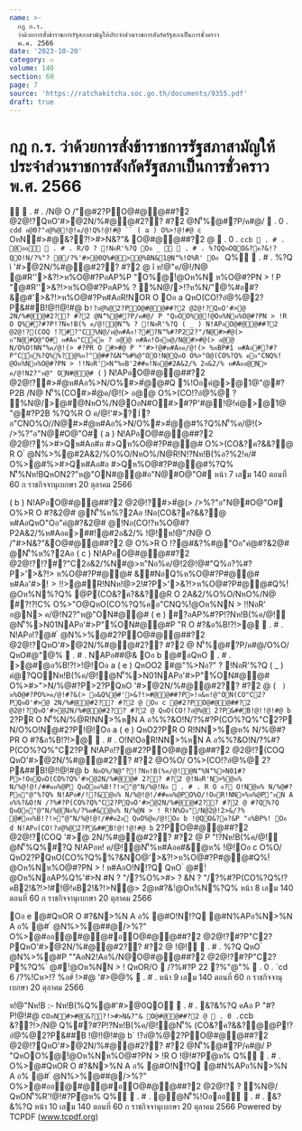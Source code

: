 ```yaml
---
name: >-
  กฎ ก.ร.
  ว่าด้วยการสั่งข้าราชการรัฐสภาสามัญให้ประจำส่วนราชการสังกัดรัฐสภาเป็นการชั่วคราว
  พ.ศ. 2566
date: '2023-10-20'
category: ก
volume: 140
section: 60
page: 7
source: 'https://ratchakitcha.soc.go.th/documents/9355.pdf'
draft: true
---
```


# กฎ ก.ร. ว่าด้วยการสั่งข้าราชการรัฐสภาสามัญให้ประจำส่วนราชการสังกัดรัฐสภาเป็นการชั่วคราว พ.ศ. 2566

  . # . /N@ O /"@#2?PO@#@@##?2 @2@!?QหO'#>ํ@2N/%#@@#2?? #?2 @N'็%@#?P/ค#@/  . 0 . `cdd อ@0?"อํ@%@!@!ค/@!Q%!@!#@ `` ( a ) O%>!@!#@ c` OหN#>#@&??!>#>N&?"& O@#@@##?2 @  . 0 . `ccb  . # . @ออ  . # . R/O ? !NอR'%?Q Oอ _   . # . %?QQหOQO&?ค?&!?QO!N/?%"? @/?%'#>@0Q%#@>@%BN&1@N'็%!O%R' Oอ ` Q%  . # . %?Q ì '#>ํ@2N/%#@@#2?? #?2 @ î ห!@"ค/@!/N@ @#R''>&?!>ห%O@#?PอAP%P "O%@!ํ@Oห%N ห%O@#?PN > ! P "@#R''>&?!>ห%O@#?PอAP% ? %N@/>!?ห%N/"@%#อ#?&@#'>&?!>ห%O@#?Pห#AอR!NOR O Oอ a QหO(CO!?อํ@%@2?P&##B!@!!@!#@ b` !?อํ@%@2?PO@#@@##?2 @2@!?QหO'#>ํ@ 2N/%#@@#2?? #?2 @N'็%@#?P/ค#@/ P "QหOO%@!ํ@Oห%Nห%O@#?PN > !R O Q%#?#?P!?Nห!B(% ค/@!ํ@N'็% ? !NอR'%?Q ( _ ) N!APอO@#@@##?2 @2@!?(COQ !?#?"C%N@/ห@ห#Aอ!?#?N'็%#?P22?"/N@#>#ํ@(> อ"N@#O@"O# ห#Aอ"C้อค ? อ@@ ห#Aอ!Oอห@/N@#>#ํ@(> อ@@ N/O%O!NN'็%ค/@!(> #?PR O #>#ํ@ P "'#>!@#ห#Aอค/@!(> %หBP#1 ห#Aอ#?#?P"C้อ%?Q%%?@%อ?"@##?&N'็%#%@"OO!N@QหO O%>"O@(CO%?Q% คอ"CNQ%!ํ@Oห%Nห%O@#?PN > !!NอR'>N'็%อB'2##ค!Nอ@#2A&2/% 2อ&2/% ห#Aออ@N> ค/@!N2?"ห@" ON#@@# ( ` ) N!APอO@#@@##?2 @2@!?#>#ํ@ห#Aอ%>N/O%#>#ํ@@#Q %!Oอคํ@>@1@"@#?P2B /N@ N'็%(CO#>#ํ@ค/@!(> อ@@ O%>(CO!?อํ@%@ ? %N@/>@#@NหO%/N@OอN#O#>#?P'#@!@!คํ@>@1@ "@#?P2B %?Q%R O ค/@!'#>?1์? อ"CNO%O//N@#>#ํ@ห#Aอ%>N/O%#>#ํ@@#%?Q%N'็%ค/@!(> />%?"อ"N@#O@"O# ( a ) N!APอO@#@@##?2 @2@!?%>#>Qห#Aอ#อ #>Qห%O@#?P#@@# O%>(CO&?ค?&&?@ R O ํ @N%>%@#2A&2/%O%O/NหO%/N@R!N!?Nห!B(%อ?%2!ค/# O%>@#%>#>Qห#Aอ#อ #>Qห%O@#?P#@@#%?Q% N'็%Nห!BQหON2?"ห@"ON#@@#อ"N@#O@"O# หน้า 7 เลม 140 ตอนที่ 60 ก ราชกิจจานุเบกษา 20 ตุลาคม 2566

( b ) N!APอO@#@@##?2 @2@!?#>#ํ@(> />%?"อ"N@#O@"O# O%>R O #?&2@# @N'็%ห%?2Aอ !Nอ(CO&?ค?&&?@ ห#AอQหO"Oอ"คํ@#?&2@# @!Nอ(CO!?ห%O@#?P2A&2/%ห#Aอค>##!@#2อ&2/% !@!ห!@"/N@ O /"#>N&?"&O@#@@##?2 @ O%>R O !?@#&?%#@"Oอ"คํ@#?&2@# @N'็%ห%?2Aอ ( c ) N!APอO@#@@##?2 @2@!?!?#?"C2อ&2/%N#@>ห"Nอ%ค/@!2@!@#"Q%อ?%#?P>'>&?!> ห%O@#?P#@@# &#NอQ%ห%O@#?P#@@# ห#Aอ'#>$!>!%R!NNห!@>2!?&!ํ@Oห%Nห%O@#?P#@@# "O@QหO(CO%?Q%อ"CNQ%#@@#!NอR'>N'็%@#N2?"ห@"ON#@@#!@!!@!#@ fa /##คห%@P ( d ) ( d ) N!APอO@#@@##?2 @2@!?(CO ํ @#!ํ@Oห%NQ !?#?"C%N@/ห@ห#Aอ!?#?N'็%#?P22?"/N@ !?$!>@#์R!NNห!@>2!#?P>'>&?!>ห%O@#?P#@@#Q%!ํ@Oห%N%?Q% @P(CO&?ค?&&?@R O 2A&2/%O%O/NหO%/N@ #?!?!C% O%>"O@QหO(CO%?Q%คอ"CNQ%!ํ@Oห%NN > !!NอR' อ@N> ค/@!N2?"ห@"ON#@@# ( e ) #?อAP%#?P!?Nห!B(%ค/@!ํ@N'็%>N01NAPอ'#>P"%์ON#@@#P "R O #?&อ%B!?!>@  . # . N!APอ!?@# ํ @N%>%@#2?PO@#@@##?2 @2@!?QหO'#>ํ@2N/%#@@#2?? #?2 @ N'็%@#?P/ค#@/O%O/ QหO#@"@%  . # . NAPอ##@& Oอ b @#อQหO  . # . >@#@อ%B!?!>!@!Oอ a ( e ) QหOO2 #@"%>Nอ?" ? !NอR'%?Q ( _ ) คํ@?QONห!B(%ค/@!ํ@N'็%>N01NAPอ'#>P"%์ON#@@# O%>#>">N/%@#?P>2?PQหO '#>ํ@2N/%#@@#2?? #?2 @ ( ` ) ห%O@#?PO%>ค/@!#?&(> อ&Q%@#'>&?!>#@@##?P>!อ&ห!@"ON(CO"C2?PQหO'#>ํ@ 2N/%#@@#2?? #?2 @ Oอ c @#2?PO@#@@##?2 @2@!?QหO'#>ํ@2N/%#@@#2?? #?2 @ QหO(CO!?อํ@%@ 2?P&##B!@!!@!#@ b` 2?PR O N'็%N/%@R!NN>%หN A อ%%?&O!N/?%#?P(CO%?Q%"C2?P N/O%O!N@#2?P!@!Oอ a ( e ) QหO2?PR O R!NN>%ํ@ห% N/%@#?PR O #?&อ%B!?!>@  . # . O!N!OอR!NN>%หN A อ%%?&O!N/?%#?P(CO%?Q%"C2?P N!APอ!?@#2?PO@#@@##?2 @2@!?(COQ QหO'#>ํ@2N/%#@@#2?? #?2 @O%O/ O%>(CO!?อํ@%@ 2?P&##B!@!!@!#@ b` NหO%/N@"?!?Nห!B(%ค/@!ํ@N'็%N'็%>N01#?P>!OอQหO(CO%?Q%'#>ํ@2N/%#@@# 2?? #?2 @!NอR'N>%ํ@ห% N/%@!@!/##คห%@P QหOออ%B!?!>"@"N/%@!Nอ  . # . R O อ? O!Nํ@ห% N/%@#?Pอ"@"%?Q% N!APอ#/!?&ํ@ห% N/%@!@!/##คห%@PO%O/!OอR!NN>%ห%@P'ีหN A อ%%?&O!N /?%#?P(CO%?Q%"C2?PQหO'#>ํ@2N/%#@@#2?? #?2 @ #?Q%?Q QหOอ"@"N/%@Nอ%/?%ค#&ํ@ห% N/%@N > ! R!N%Oอ"/N@2@!2>&/?% @#ออ%B!?!>"@"N/%@!@!/##ค2อ QหO%ํ@ค/@!Oอ b !@QO&?ค?&P "อ%BP%! Oอ d N!APอ(CO!?อํ@%@2?P&##B!@!!@!#@ b` 2?PO@#@@##?2 @2@!?(COQ '#>ํ@ 2N/%#@@#2?? #?2 @ P "!?Nห!B(%ค/@!ํ@N'็%Q%#?Q N!APอห! ค/@!ํ@N'็%ห#Aอค#&ํ@ห% !@!Oอ c O%O/ QหO2?PQหO(CO%?Q%%?&NO@'>&?!>ห%O@#?P#@@#Q%!ํ@Oห%Nห%O@#?PN > ! ห#AอO!N!?Q QหO ํ @#!ํ@Oห%NอAP%Q%'#>N #N ? "/?%O%>#> ? &N ? "/?%#?P(CO%?Q%!?คB2!&?!>!#!@!คB2!&?!>N@> 2ํ@ห#?&!ํ@Oห%N%?Q% หน้า 8 เลม 140 ตอนที่ 60 ก ราชกิจจานุเบกษา 20 ตุลาคม 2566

Oอ e @#QหOR O #?&N>%N A อ% @#O!N!?Q @#N%APอ%N>%N A อ% @# ํ @N%>%@##@/>%?" O%>@#ออ@#@@#อO@#@@##?2 @2@!?#?P"C2?PQหO'#>ํ@2N/%#@@#2?? #?2 @ !@!  . # . %?Q QหO ํ @N%>%@#P ""AอN2!Aอ%/N@O@#@@##?2 @2@!?#?P"C2?P%?Q% ํ @#!ํ@Oห%NN > ! QหOR/O  /?%#?P 22 ?%"@"%  . 0 . `cd 6 /?%!Cห>!? %อ#์ !>#@ '#>$@%#?2 @ '#>$@%  . # . หน้า 9 เลม 140 ตอนที่ 60 ก ราชกิจจานุเบกษา 20 ตุลาคม 2566

ห!@"Nห!B :- Nห!B(%Q%@#'#>@0QO  . # . &?&%?Q คAอ P "#?P!@!#@ c` OหN#>#@&??!>#>N&?"& O@#@@##?2 @  . 0 . `ccb &??!>/N@ Q%#?#?P!?Nห!B(%ค/@!ํ@N'็% (CO&?ค?&&?@@P!?อํ@%@2?P&##B !@!!@!#@ b` !?อํ@%@2?PO@#@@##?2 @2@!?QหO'#>ํ@2N/%#@@#2?? #?2 @N'็%@#?P/ค#@/ P "QหOO%@!ํ@Oห%Nห%O@#?PN > !R O !@!#?Pํ@ห% Q%  . # . O%>@#QหOR O #?&N>%N A อ% @#O!N!?Q @#N%APอ%N>%N A อ% @# ํ @N%>%@##@/>%?" O%>@#ออ@#@@#อO@#@@##?2 @2@!? ? %N@/ QหON'็%R'!@!#?Pํ@ห% Q%  . # . @ํ@N'็%!Oอออ  . # . &?&%?Q หน้า 10 เลม 140 ตอนที่ 60 ก ราชกิจจานุเบกษา 20 ตุลาคม 2566 Powered by TCPDF (www.tcpdf.org)

